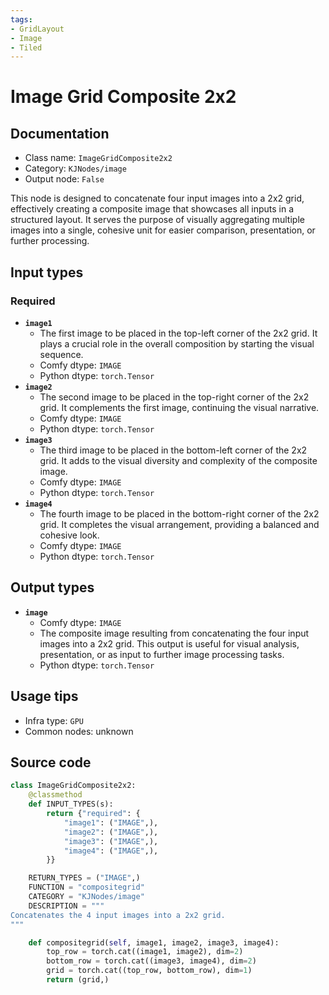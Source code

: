 ```yaml
---
tags:
- GridLayout
- Image
- Tiled
---
```


# Image Grid Composite 2x2
## Documentation
- Class name: `ImageGridComposite2x2`
- Category: `KJNodes/image`
- Output node: `False`

This node is designed to concatenate four input images into a 2x2 grid, effectively creating a composite image that showcases all inputs in a structured layout. It serves the purpose of visually aggregating multiple images into a single, cohesive unit for easier comparison, presentation, or further processing.
## Input types
### Required
- **`image1`**
    - The first image to be placed in the top-left corner of the 2x2 grid. It plays a crucial role in the overall composition by starting the visual sequence.
    - Comfy dtype: `IMAGE`
    - Python dtype: `torch.Tensor`
- **`image2`**
    - The second image to be placed in the top-right corner of the 2x2 grid. It complements the first image, continuing the visual narrative.
    - Comfy dtype: `IMAGE`
    - Python dtype: `torch.Tensor`
- **`image3`**
    - The third image to be placed in the bottom-left corner of the 2x2 grid. It adds to the visual diversity and complexity of the composite image.
    - Comfy dtype: `IMAGE`
    - Python dtype: `torch.Tensor`
- **`image4`**
    - The fourth image to be placed in the bottom-right corner of the 2x2 grid. It completes the visual arrangement, providing a balanced and cohesive look.
    - Comfy dtype: `IMAGE`
    - Python dtype: `torch.Tensor`
## Output types
- **`image`**
    - Comfy dtype: `IMAGE`
    - The composite image resulting from concatenating the four input images into a 2x2 grid. This output is useful for visual analysis, presentation, or as input to further image processing tasks.
    - Python dtype: `torch.Tensor`
## Usage tips
- Infra type: `GPU`
- Common nodes: unknown


## Source code
```python
class ImageGridComposite2x2:
    @classmethod
    def INPUT_TYPES(s):
        return {"required": {
            "image1": ("IMAGE",),
            "image2": ("IMAGE",),
            "image3": ("IMAGE",),
            "image4": ("IMAGE",),   
        }}

    RETURN_TYPES = ("IMAGE",)
    FUNCTION = "compositegrid"
    CATEGORY = "KJNodes/image"
    DESCRIPTION = """
Concatenates the 4 input images into a 2x2 grid. 
"""

    def compositegrid(self, image1, image2, image3, image4):
        top_row = torch.cat((image1, image2), dim=2)
        bottom_row = torch.cat((image3, image4), dim=2)
        grid = torch.cat((top_row, bottom_row), dim=1)
        return (grid,)

```
